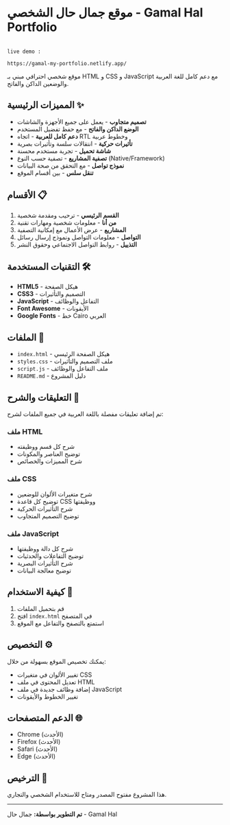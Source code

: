 # موقع جمال حال الشخصي - Gamal Hal Portfolio

                                                                                          live demo :
                                                                                          https://gamal-my-portfolio.netlify.app/


موقع شخصي احترافي مبني بـ HTML و CSS و JavaScript مع دعم كامل للغة العربية والوضعين الداكن والفاتح.

## المميزات الرئيسية ✨

- **تصميم متجاوب** - يعمل على جميع الأجهزة والشاشات
- **الوضع الداكن والفاتح** - مع حفظ تفضيل المستخدم
- **دعم كامل للعربية** - اتجاه RTL وخطوط عربية
- **تأثيرات حركية** - انتقالات سلسة وتأثيرات بصرية
- **شاشة تحميل** - تجربة مستخدم محسنة
- **تصفية المشاريع** - تصفية حسب النوع (Native/Framework)
- **نموذج تواصل** - مع التحقق من صحة البيانات
- **تنقل سلس** - بين أقسام الموقع

## الأقسام 📋

1. **القسم الرئيسي** - ترحيب ومقدمة شخصية
2. **من أنا** - معلومات شخصية ومهارات تقنية
3. **المشاريع** - عرض الأعمال مع إمكانية التصفية
4. **التواصل** - معلومات التواصل ونموذج إرسال رسائل
5. **التذييل** - روابط التواصل الاجتماعي وحقوق النشر

## التقنيات المستخدمة 🛠️

- **HTML5** - هيكل الصفحة
- **CSS3** - التصميم والتأثيرات
- **JavaScript** - التفاعل والوظائف
- **Font Awesome** - الأيقونات
- **Google Fonts** - خط Cairo العربي

## الملفات 📁

- `index.html` - هيكل الصفحة الرئيسي
- `styles.css` - ملف التصميم والتأثيرات
- `script.js` - ملف التفاعل والوظائف
- `README.md` - دليل المشروع

## التعليقات والشرح 📝

تم إضافة تعليقات مفصلة باللغة العربية في جميع الملفات لشرح:

### ملف HTML

- شرح كل قسم ووظيفته
- توضيح العناصر والمكونات
- شرح المميزات والخصائص

### ملف CSS

- شرح متغيرات الألوان للوضعين
- توضيح كل قاعدة CSS ووظيفتها
- شرح التأثيرات الحركية
- توضيح التصميم المتجاوب

### ملف JavaScript

- شرح كل دالة ووظيفتها
- توضيح التفاعلات والحدثيات
- شرح التأثيرات البصرية
- توضيح معالجة البيانات

## كيفية الاستخدام 🚀

1. قم بتحميل الملفات
2. افتح `index.html` في المتصفح
3. استمتع بالتصفح والتفاعل مع الموقع

## التخصيص ⚙️

يمكنك تخصيص الموقع بسهولة من خلال:

- تغيير الألوان في متغيرات CSS
- تعديل المحتوى في ملف HTML
- إضافة وظائف جديدة في ملف JavaScript
- تغيير الخطوط والأيقونات

## الدعم المتصفحات 🌐

- Chrome (الأحدث)
- Firefox (الأحدث)
- Safari (الأحدث)
- Edge (الأحدث)

## الترخيص 📄

هذا المشروع مفتوح المصدر ومتاح للاستخدام الشخصي والتجاري.

---

**تم التطوير بواسطة:** جمال حال - Gamal Hal  

